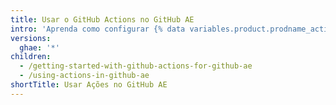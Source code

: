 ```yaml
---
title: Usar o GitHub Actions no GitHub AE
intro: 'Aprenda como configurar {% data variables.product.prodname_actions %} em {% data variables.product.prodname_ghe_managed %}.'
versions:
  ghae: '*'
children:
  - /getting-started-with-github-actions-for-github-ae
  - /using-actions-in-github-ae
shortTitle: Usar Ações no GitHub AE
---
```


